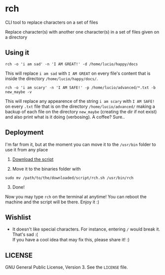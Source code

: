 rch
===

CLI tool to replace characters on a set of files

Replace character(s) with another one character(s)
in a set of files given on a directory

## Using it

    rch -o 'i am sad' -n 'I AM GREAT!' -d /home/lucio/happy/docs

This will replace `i am sad` with `I AM GREAT` on every file's content that is inside the directory `/home/lucio/happy/docs/`.

    rch -o 'i am scary' -n 'I AM SAFE!' -p /home/lucio/advanced/*.txt -b new_maybe -v

This will replace any appearence of the string `i am scary` with `I AM SAFE!` on every `.txt` file that is on the directory `/home/lucio/advanced/` making a backup of each file on the directory `new_maybe` (creating the dir if not exist) and also print what is it doing (verbosing). A coffee? Sure..

## Deployment

I'm far from it, but at the moment you can move it to the `/usr/bin` folder to use it from any place 

 1. [Download the script](https://github.com/lucio-martinez/rch/releases)

 2. Move it to the binaries folder with 

  `sudo mv /path/to/the/downloaded/script/rch.sh /usr/bin/rch`

 3. Done!

Now you may type `rch` on the terminal at anytime! You can reboot the machine and the script will be there. Enjoy it :)

## Wishlist

 - It doesn't like special characters. For instance, entering `/` would break it. That's sad :(  
   If you have a cool idea that may fix this, please share it! :)

## LICENSE

GNU General Public License, Version 3. See the `LICENSE` file.
